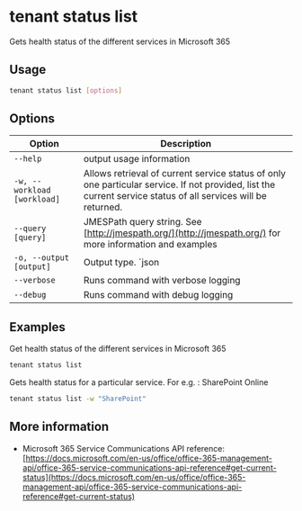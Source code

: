 # tenant status list

Gets health status of the different services in Microsoft 365

## Usage

```sh
tenant status list [options]
```

## Options

Option|Description
------|-----------
`--help`|output usage information
`-w, --workload [workload]`|Allows retrieval of current service status of only one particular service. If not provided, list the current service status of all services will be returned.
`--query [query]`|JMESPath query string. See [http://jmespath.org/](http://jmespath.org/) for more information and examples
`-o, --output [output]`|Output type. `json|text`. Default `text`
`--verbose`|Runs command with verbose logging
`--debug`|Runs command with debug logging

## Examples

Get health status of the different services in Microsoft 365

```sh
tenant status list
```

Gets health status for a particular service. For e.g. :  SharePoint Online

```sh
tenant status list -w "SharePoint"
```

## More information

- Microsoft 365 Service Communications API reference: [https://docs.microsoft.com/en-us/office/office-365-management-api/office-365-service-communications-api-reference#get-current-status](https://docs.microsoft.com/en-us/office/office-365-management-api/office-365-service-communications-api-reference#get-current-status)

